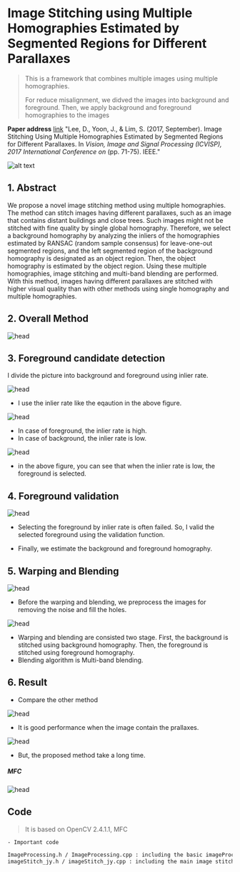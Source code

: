 # Image Stitching using Multiple Homographies Estimated by Segmented Regions for Different Parallaxes

> This is a framework that combines multiple images using multiple homographies.
>
> For reduce misalignment, we didved the images into background and foreground. Then, we apply background and foreground homographies to the images 

**Paper address** [link](https://ieeexplore.ieee.org/abstract/document/8123591/) "Lee, D., Yoon, J., & Lim, S. (2017, September). Image Stitching Using Multiple Homographies Estimated by Segmented Regions for Different Parallaxes. In *Vision, Image and Signal Processing (ICVISP), 2017 International Conference on* (pp. 71-75). IEEE."



![alt text](https://github.com/wjy5446/Image-stitching-using-segmentation/tree/master/image/abstract0.png)



## 1. Abstract

  We propose a novel image stitching method using multiple homographies. The method can stitch images having different parallaxes, such as an image that contains distant buildings and close trees. Such images might not be stitched with fine quality by single global homography. Therefore, we select a background homography by analyzing the inliers of the homographies estimated by RANSAC (random sample consensus) for leave-one-out segmented regions, and the left segmented region of the background homography is designated as an object region. Then, the object homography is estimated by the object region. Using these multiple homographies, image stitching and multi-band blending are performed. With this method, images having different parallaxes are stitched with higher visual quality than with other methods using single homography and multiple homographies.



## 2. Overall Method

![head](https://github.com/wjy5446/Image-stitching-using-segmentation/blob/master/image/method.png)



## 3. Foreground candidate detection

I divide the picture into background and foreground using inlier rate.



![head](https://github.com/wjy5446/Image-stitching-using-segmentation/blob/master/image/inlier.png)

- I use the inlier rate like the eqaution in the above figure.



![head](https://github.com/wjy5446/Image-stitching-using-segmentation/blob/master/image/case_inlier.png)

- In case of foreground, the inlier rate is high.
- In case of background, the inlier rate is low.



![head](https://github.com/wjy5446/Image-stitching-using-segmentation/blob/master/image/experiment_inlier.png)

- in the above figure, you can see that when the inlier rate is low, the foreground is selected.



## 4. Foreground validation

![head](https://github.com/wjy5446/Image-stitching-using-segmentation/blob/master/image/foreground%20validation.png)



- Selecting the foreground by inlier rate is often failed. So, I valid the selected foreground using the validation function.



- Finally, we estimate the background and foreground homography.



## 5. Warping and Blending

![head](https://github.com/wjy5446/Image-stitching-using-segmentation/blob/master/image/image_processing.png)

- Before the warping and blending, we preprocess the images for removing the noise and fill the holes.



![head](https://github.com/wjy5446/Image-stitching-using-segmentation/blob/master/image/Blending.png)

- Warping and blending are consisted two stage. First, the background is stitched using background homography. Then, the foreground is stitched using foreground homography.
- Blending algorithm is Multi-band blending. 



## 6. Result

- Compare the other method

![head](https://github.com/wjy5446/Image-stitching-using-segmentation/blob/master/image/result1.png)

- It is good performance when the image contain the prallaxes.



![head](https://github.com/wjy5446/Image-stitching-using-segmentation/blob/master/image/result2.png)

- But, the proposed method take a long time.



##### MFC

![head](https://github.com/wjy5446/Image-stitching-using-segmentation/blob/master/image/screenshot.PNG)



## Code

> It is based on OpenCV 2.4.1.1,  MFC

```sh
- Important code

ImageProcessing.h / ImageProcessing.cpp : including the basic imageProcessing function
imageStitch_jy.h / imageStitch_jy.cpp : including the main image stitching code
```

